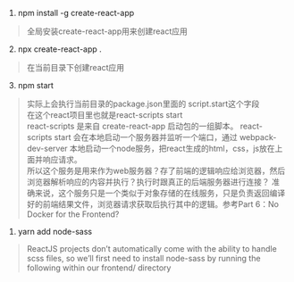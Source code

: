 1. npm install -g create-react-app
> 全局安装create-react-app用来创建react应用
2. npx create-react-app .
> 在当前目录下创建react应用
3. npm start
> 实际上会执行当前目录的package.json里面的 script.start这个字段  
> 在这个react项目里也就是react-scripts start  
> react-scripts 是来自 create-react-app 启动包的一组脚本。 
> react-scripts start 会在本地启动一个服务器并监听一个端口，通过 webpack-dev-server 本地启动一个node服务，把react生成的html，css，js放在上面并响应请求。  
> 所以这个服务是用来作为web服务器？存了前端的逻辑响应给浏览器，然后浏览器解析响应的内容并执行？执行时跟真正的后端服务器进行连接？
> 准确来说，这个服务只是一个类似于对象存储的在线服务，只是负责返回编译好的前端结果文件，浏览器请求获取后执行其中的逻辑。参考Part 6：No Docker for the Frontend?
1. yarn add node-sass
> ReactJS projects don’t automatically come with the ability to handle scss files, so we’ll first need to install node-sass by running the following within our frontend/ directory